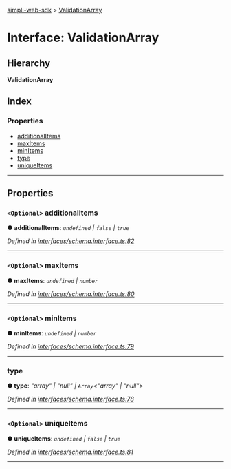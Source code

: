 [simpli-web-sdk](../README.md) > [ValidationArray](../interfaces/validationarray.md)

# Interface: ValidationArray

## Hierarchy

**ValidationArray**

## Index

### Properties

* [additionalItems](validationarray.md#additionalitems)
* [maxItems](validationarray.md#maxitems)
* [minItems](validationarray.md#minitems)
* [type](validationarray.md#type)
* [uniqueItems](validationarray.md#uniqueitems)

---

## Properties

<a id="additionalitems"></a>

### `<Optional>` additionalItems

**● additionalItems**: *`undefined` \| `false` \| `true`*

*Defined in [interfaces/schema.interface.ts:82](https://github.com/simplitech/simpli-web-sdk/blob/77f6425/src/interfaces/schema.interface.ts#L82)*

___
<a id="maxitems"></a>

### `<Optional>` maxItems

**● maxItems**: *`undefined` \| `number`*

*Defined in [interfaces/schema.interface.ts:80](https://github.com/simplitech/simpli-web-sdk/blob/77f6425/src/interfaces/schema.interface.ts#L80)*

___
<a id="minitems"></a>

### `<Optional>` minItems

**● minItems**: *`undefined` \| `number`*

*Defined in [interfaces/schema.interface.ts:79](https://github.com/simplitech/simpli-web-sdk/blob/77f6425/src/interfaces/schema.interface.ts#L79)*

___
<a id="type"></a>

###  type

**● type**: *"array" \| "null" \| `Array`<"array" \| "null">*

*Defined in [interfaces/schema.interface.ts:78](https://github.com/simplitech/simpli-web-sdk/blob/77f6425/src/interfaces/schema.interface.ts#L78)*

___
<a id="uniqueitems"></a>

### `<Optional>` uniqueItems

**● uniqueItems**: *`undefined` \| `false` \| `true`*

*Defined in [interfaces/schema.interface.ts:81](https://github.com/simplitech/simpli-web-sdk/blob/77f6425/src/interfaces/schema.interface.ts#L81)*

___

